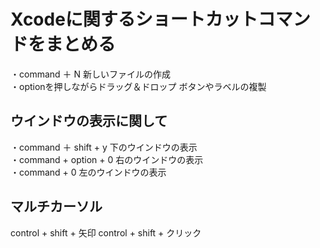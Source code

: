# Xcodeに関するショートカットコマンドをまとめる
・command ＋ N 新しいファイルの作成<br>
・optionを押しながらドラッグ＆ドロップ  ボタンやラベルの複製

## ウインドウの表示に関して
・command ＋ shift + y 下のウインドウの表示<br>
・command + option + 0 右のウインドウの表示<br>
・command + 0 左のウインドウの表示

## マルチカーソル
control + shift + 矢印
control + shift + クリック